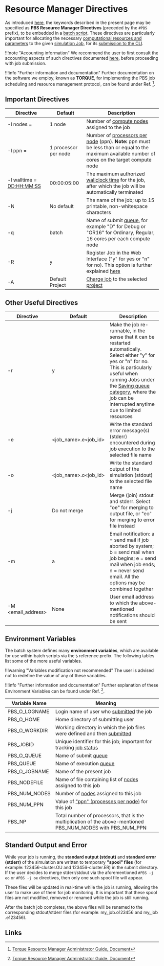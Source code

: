 # Resource Manager Directives

As introduced [here](general-structure.md#3.-directives), the keywords described in the present page may be specified as **PBS Resource Manager Directives** (preceded by the `#PBS` prefix), to be embedded in a [batch script](overview.md). These directives are particularly important for allocating the necessary [computational resources and parameters](../../infrastructure/compute/parameters.md) to the given [simulation Job](../../jobs/overview.md), for its [submission to the CLI](../overview.md).

!!!note "Accounting information"
    We recommend the user to first consult the accounting aspects of such directives documented [here](../accounting.md), before proceeding with job submission.

!!!info "Further information and documentation"
    Further documentation on the software we employ, known as **TORQUE**, for implementing the PBS job scheduling and resource management protocol, can be found under Ref. [^1].

## Important Directives

|   Directive   |  Default | Description |
| ------------------|------------------|------------------|
| -l nodes = <number nodes>  |  1 node   | Number of [compute nodes](../../infrastructure/compute/parameters.md#nodes-/-ppn) assigned to the job  |
| -l ppn = <processors per node> | 1 processor per node | Number of [processors per node](../../infrastructure/compute/parameters.md#nodes-/-ppn) (ppn). **Note:** ppn must be less than or equal to the maximum available number of cores on the target compute node |
| -l walltime = <DD:HH:MM:SS> |  00:00:05:00  |  The maximum authorized [wallclock time](../../infrastructure/compute/parameters.md#time-limit) for the job, after which the job will be automatically terminated |
| -N <Name of job script> | No default  |  The name of the job; up to 15 printable, non-whitespace characters |
| -q <queue code>  |  batch  |  Name of submit [queue](../../infrastructure/resource/queues.md), for example "D" for Debug or "OR16" for Ordinary, Regular, 16 cores per each compute node  |
| -R  <y or n>     |      y           | Register Job in the Web Interface ("y" for yes or "n" for no). This option is further explained [here](../accounting.md#register-jobs-in-web-interface) |
| -A <Project Name> | Default Project |  [Charge job](../../accounts/payments-charges.md) to the selected [project](../../jobs/projects.md) |

## Other Useful Directives

|   Directive   |  Default | Description |
| ------------------|------------------|------------------|
| -r  <y or n>     |      y           | Make the job re-runnable, in the sense that it can be restarted automatically. Select either "y" for yes or "n" for no. This is particularly useful when running Jobs under the [Saving queue category](../../infrastructure/resource/category.md), where the job can be interrupted anytime due to limited resources |     
| -e <filename>     |   &lt;job_name&gt;.e&lt;job_id&gt; | Write the standard error message(s) (stderr) encountered during job execution to the selected file name |
| -o <filename>     |  &lt;job_name&gt;.o&lt;job_id&gt; | Write the standard output of the simulation (stdout) to the selected file name |
| -j <oe or eo>      | Do not merge  | Merge (join) stdout and stderr. Select "oe" for merging to output file, or "eo" for merging to error file instead | 
| -m <a or b or e or n> |  a  | Email notification: a = send mail if job aborted by system; b = send mail when job begins; e = send mail when job ends; n = never send email. All the options may be combined together |
| -M <email_address> |  None  | User email address to which the above-mentioned notifications should be sent |

## Environment Variables

The batch system defines many **environment variables**, which are available for use within batch scripts via the `$` reference prefix. The following tables list some of the more useful variables.
 
!!!warning "Variables modification not recommended" 
    The user is advised not to redefine the value of any of these variables.
    
!!!info "Further information and documentation"
    Further explanation of these Environment Variables can be found under Ref. [^1].

| Variable Name   | Meaning |
| --------------- | -------------|
| PBS_O_LOGNAME   | Login name of user who [submitted](../actions/submit.md) the job |
| PBS_O_HOME      | Home directory of submitting user    |
| PBS_O_WORKDIR   | Working directory in which the job files were defined and then [submitted](../actions/submit.md) |
| PBS_JOBID       | Unique identifier for this job; important for tracking [job status](../actions/check-status.md) |
| PBS_O_QUEUE     | Name of submit [queue](../../infrastructure/resource/queues.md) |
| PBS_QUEUE       | Name of execution [queue](../../infrastructure/resource/queues.md)  |
| PBS_O_JOBNAME   | Name of the present job |
| PBS_NODEFILE    | Name of file containing list of [nodes](../../infrastructure/compute/parameters.md#nodes-/-ppn) assigned to this job |
| PBS_NUM_NODES   | Number of [nodes](../../infrastructure/compute/parameters.md#nodes-/-ppn) assigned to this job  |
| PBS_NUM_PPN     | Value of ["ppn" (processes per node)](../../infrastructure/compute/parameters.md#nodes-/-ppn) for this job |
| PBS_NP          | Total number of processors, that is the multiplication of the above-mentioned PBS_NUM_NODES with PBS_NUM_PPN |

## Standard Output and Error

While your job is running, the **standard output (stdout)** and **standard error (stderr)** of the simulation are written to temporary **"spool" files** (for example: 123456-cluster.OU and 123456-cluster.ER) in the submit directory. If the user decides to merge stderr/stdout via the aforementioned `#PBS -j eo` or `#PBS -j oe` directives, then only one such spool file will appear.

These files will be updated in real-time while the job is running, allowing the user to make use of them for job monitoring. It is important that these spool files are not modified, removed or renamed while the job is still running.

After the batch job completes, the above files will be renamed to the corresponding stdout/stderr files (for example: my_job.o123456 and my_job .e123456).

## Links

[^1]: [Torque Resource Manager Administrator Guide, Document](http://docs.adaptivecomputing.com/torque/6-1-2/adminGuide/torqueAdminGuide-6.1.2.pdf)
